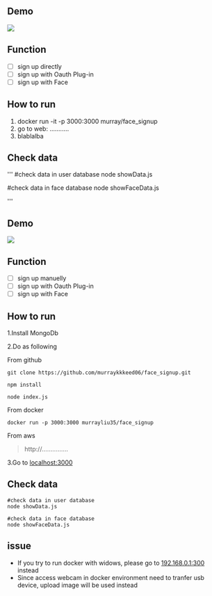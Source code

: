 
## Demo
![](https://i.imgur.com/LbcxHnV.png)

## Function
- [ ] sign up directly
- [ ] sign up with Oauth Plug-in
- [ ] sign up with Face

## How to run

1. docker run -it -p 3000:3000 murray/face_signup
2. go to web: ...........
3. blablalba

## Check data
'''
#check data in user database
node showData.js

#check data in face database
node showFaceData.js

'''

## Demo
![](https://i.imgur.com/LbcxHnV.png)

## Function
- [ ] sign up manuelly
- [ ] sign up with Oauth Plug-in
- [ ] sign up with Face

## How to run

1.Install MongoDb 

2.Do as following

 From github
```
git clone https://github.com/murraykkkeed06/face_signup.git

npm install

node index.js

```
From docker
```
docker run -p 3000:3000 murrayliu35/face_signup

```

From aws


> http://...............

3.Go to [localhost:3000](http://127.0.0.1:3000)



## Check data

```
#check data in user database
node showData.js

#check data in face database
node showFaceData.js

```

## issue
* If you try to run docker with widows, please go to [192.168.0.1:300](http://192.168.0.1:3000) instead
* Since access webcam in docker environment need to tranfer usb device, upload image will be used instead 
